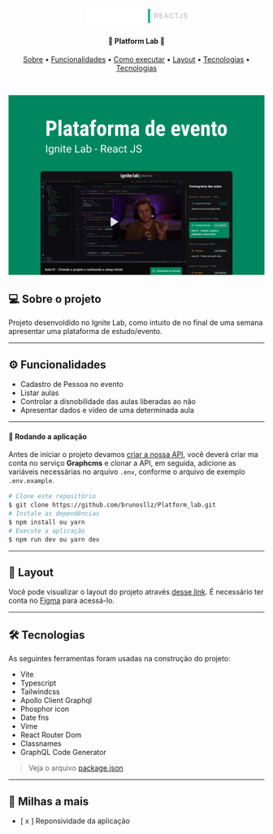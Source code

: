 
<h1 align="center">
    <img alt="ignite-lab-react" title="#ignite-lab-react" src="https://raw.githubusercontent.com/BrunoSaibert/ignite-lab-react/main/src/assets/icon.png" width="200px" />
</h1>

<h4 align="center">
	🚧 Platform Lab 🚧
</h4>

<p align="center">
  <a href="#--sobre-o-projeto">Sobre</a> •
  <a href="#-%EF%B8%8F-funcionalidades">Funcionalidades</a> •
  <a href="#--como-executar-o-projeto">Como executar</a> •
  <a href="#--layout">Layout</a> •
  <a href="#--tecnologias">Tecnologias</a> •
  <a href="#--milhas-a-mais">Tecnologias</a> 
</p>

<br/>

![](https://github.com/brunosllz/Platform_lab/blob/main/.github/cover.png)

## [](https://github.com/brunosllz/Platform_lab#--sobre-o-projeto) 💻 Sobre o projeto

Projeto desenvoldido no Ignite Lab, como intuito de no final de uma semana apresentar uma plataforma de estudo/evento.

---

## [](https://github.com/brunosllz/Platform_lab#-%EF%B8%8F-funcionalidades) ⚙️ Funcionalidades

- Cadastro de Pessoa no evento
- Listar aulas
- Controlar a disnobilidade das aulas liberadas ao não
- Apresentar dados e vídeo de uma determinada aula

---

#### 🧭 Rodando a aplicação

Antes de iniciar o projeto devamos [criar a nossa API](https://rseat.in/lab-graphcms), você deverá criar ma conta no serviço **Graphcms** e clonar a API, em seguida, adicione as variáveis necessárias no arquivo `.env`, conforme o arquivo de exemplo `.env.example`.

```bash
# Clone este repositório
$ git clone https://github.com/brunosllz/Platform_lab.git
# Instale as dependências
$ npm install ou yarn
# Execute a aplicação
$ npm run dev ou yarn dev

```

---

## [](https://github.com/brunosllz/Platform_lab#--layout) 🔖 Layout

Você pode visualizar o layout do projeto através [desse link](<https://www.figma.com/file/dNqlXm7FOBwQf14J5iXZ6l/Plataforma-de-evento---Ignite-Lab-(Community)?node-id=38%3A930>). É necessário ter conta no [Figma](http://figma.com/) para acessá-lo.

---

## [](https://github.com/brunosllz/Platform_lab#--tecnologias) 🛠 Tecnologias

As seguintes ferramentas foram usadas na construção do projeto:

- Vite
- Typescript
- Tailwindcss
- Apollo Client Graphql
- Phosphor icon
- Date fns
- Vime
- React Router Dom
- Classnames
- GraphQL Code Generator

> Veja o arquivo [package.json](https://github.com/brunosllz/Platform_lab/blob/main/package.json)
---

## [](https://github.com/brunosllz/Platform_lab#--milhas-a-mais) 🚀 Milhas a mais 

- [ x ] Reponsividade da aplicação

